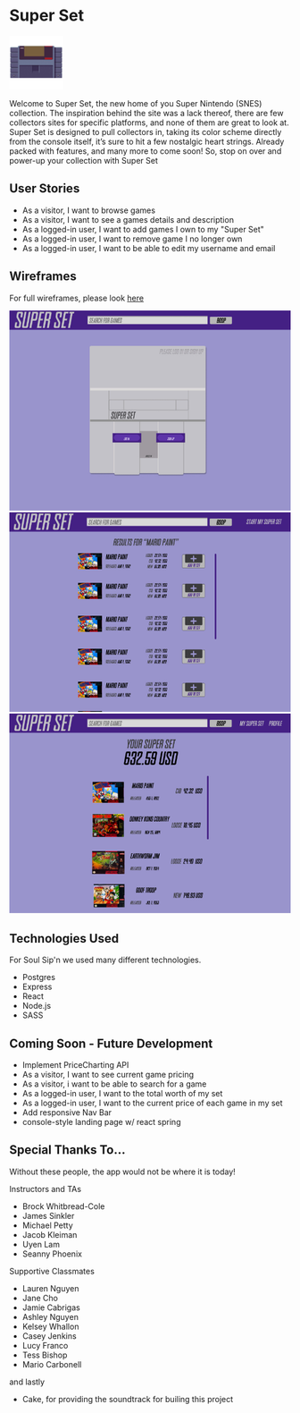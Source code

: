 #  Super Set 
![SPNWireframe](public/favicon.png)

Welcome to Super Set, the new home of you Super Nintendo (SNES) collection. The inspiration behind the site was a lack thereof, there are few collectors sites for specific platforms, and none of them are great to look at. Super Set is designed to pull collectors in, taking its color scheme directly from the console itself, it’s sure to hit a few nostalgic heart strings. Already packed with features, and many more to come soon! So, stop on over and power-up your collection with Super Set

## User Stories
- As a visitor, I want to browse games 
- As a visitor, I want to see a games details and description
- As a logged-in user, I want to add games I own to my "Super Set"
- As a logged-in user, I want to remove game I no longer own
- As a logged-in user, I want to be able to edit my username and email

## Wireframes
For full wireframes, please look [here](https://www.figma.com/file/vWFQ1KsLPvftmLREwZgpF1/Super-Set?node-id=0%3A1)

![SPNWireframe](public/Wireframe1.jpeg)
![SPNWireframe](public/Wireframe2.jpeg)
![SPNWireframe](public/Wireframe3.jpeg)




## Technologies Used
For Soul Sip'n we used many different technologies.
- Postgres
- Express
- React
- Node.js
- SASS

## Coming Soon - Future Development
- Implement PriceCharting API 
- As a visitor, I want to see current game pricing
- As a visitor, i want to be able to search for a game
- As a logged-in user, I want to the total worth of my set
- As a logged-in user, I want to the current price of each game in my set
- Add responsive Nav Bar
- console-style landing page w/ react spring

## Special Thanks To...
Without these people, the app would not be where it is today!

Instructors and TAs
- Brock Whitbread-Cole
- James Sinkler
- Michael Petty
- Jacob Kleiman
- Uyen Lam 
- Seanny Phoenix

Supportive Classmates
- Lauren Nguyen
- Jane Cho
- Jamie Cabrigas
- Ashley Nguyen
- Kelsey Whallon
- Casey Jenkins
- Lucy Franco
- Tess Bishop
- Mario Carbonell

and lastly
- Cake, for providing the soundtrack for builing this project

